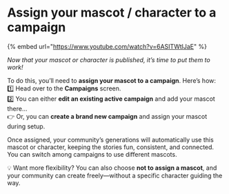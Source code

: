 # Assign your mascot / character to a campaign

{% embed url="https://www.youtube.com/watch?v=6ASITWtlJaE" %}

_Now that your mascot or character is published, it’s time to put them to work!_

To do this, you’ll need to **assign your mascot to a campaign**. Here’s how:\
1️⃣ Head over to the **Campaigns** screen.\
2️⃣ You can either **edit an existing active campaign** and add your mascot there…\
👉 Or, you can **create a brand new campaign** and assign your mascot during setup.

Once assigned, your community’s generations will automatically use this mascot or character, keeping the stories fun, consistent, and connected. You can switch among campaigns to use different mascots.

💡 Want more flexibility? You can also choose **not to assign a mascot**, and your community can create freely—without a specific character guiding the way.
